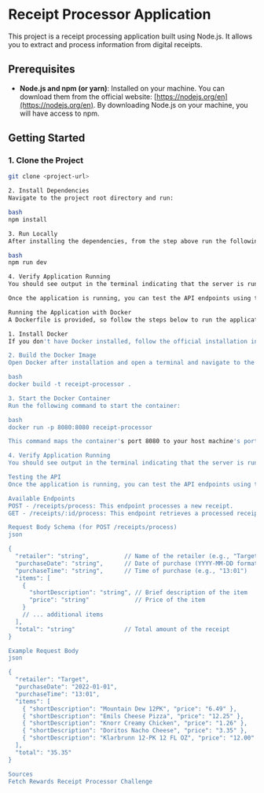 # Receipt Processor Application

This project is a receipt processing application built using Node.js. It allows you to extract and process information from digital receipts.

## Prerequisites

- **Node.js and npm (or yarn)**: Installed on your machine. You can download them from the official website: [https://nodejs.org/en](https://nodejs.org/en). By downloading Node.js on your machine, you will have access to npm.

## Getting Started

### 1. Clone the Project

```bash
git clone <project-url>

2. Install Dependencies
Navigate to the project root directory and run:

bash
npm install

3. Run Locally
After installing the dependencies, from the step above run the following command:

bash
npm run dev

4. Verify Application Running
You should see output in the terminal indicating that the server is running on port 8080.

Once the application is running, you can test the API endpoints using tools like Postman or Insomnia.

Running the Application with Docker
A Dockerfile is provided, so follow the steps below to run the application.

1. Install Docker
If you don't have Docker installed, follow the official installation instructions: https://docs.docker.com/get-docker/

2. Build the Docker Image
Open Docker after installation and open a terminal and navigate to the project root directory where the Dockerfile is located and run:

bash
docker build -t receipt-processor .

3. Start the Docker Container
Run the following command to start the container:

bash
docker run -p 8080:8080 receipt-processor

This command maps the container's port 8080 to your host machine's port 8080.

4. Verify Application Running
You should see output in the terminal indicating that the server is running on port 8080.

Testing the API
Once the application is running, you can test the API endpoints using tools like Postman or Insomnia.

Available Endpoints
POST - /receipts/process: This endpoint processes a new receipt.
GET - /receipts/:id/process: This endpoint retrieves a processed receipt with the specified ID.

Request Body Schema (for POST /receipts/process)
json

{
  "retailer": "string",          // Name of the retailer (e.g., "Target")
  "purchaseDate": "string",      // Date of purchase (YYYY-MM-DD format)
  "purchaseTime": "string",      // Time of purchase (e.g., "13:01")
  "items": [
    {
      "shortDescription": "string", // Brief description of the item
      "price": "string"             // Price of the item
    }
    // ... additional items
  ],
  "total": "string"              // Total amount of the receipt
}

Example Request Body
json

{
  "retailer": "Target",
  "purchaseDate": "2022-01-01",
  "purchaseTime": "13:01",
  "items": [
    { "shortDescription": "Mountain Dew 12PK", "price": "6.49" },
    { "shortDescription": "Emils Cheese Pizza", "price": "12.25" },
    { "shortDescription": "Knorr Creamy Chicken", "price": "1.26" },
    { "shortDescription": "Doritos Nacho Cheese", "price": "3.35" },
    { "shortDescription": "Klarbrunn 12-PK 12 FL OZ", "price": "12.00" }
  ],
  "total": "35.35"
}

Sources
Fetch Rewards Receipt Processor Challenge
```
